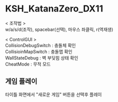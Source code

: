 # KSH_KatanaZero_DX11

< 조작법 ><br/>
w/a/s/d(조작), spacebar(선택), 마우스 좌클릭, r(역재생)<br/>

< ControlGUI ><br/>
CollisionDebugSwitch : 충돌체 확인<br/>
CollisioinMapSwitch : 충돌맵 확인<br/>
WallStateDebug : 벽 부딪힘 상태 확인<br/>
CheatMode : 무적 모드<br/>

## 게임 플레이

타이틀 화면에서 "새로운 게임" 버튼을 선택후 플레이<br/>
